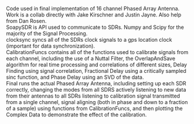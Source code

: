 Code used in final implementation of 16 channel Phased Array Antenna. Work is a collab directly with Jake Kirschner and Justin Jayne. Also help from Dan Rosen. <br/>
SoapySDR is API used to communicate to SDRs. Numpy and Scipy for the majority of the Signal Processing. <br/>
clocksync syncs all of the SDRs clock signals to a gps location clock (important for data synchronization). <br/>
CalibrationFuncs contains all of the functions used to calibrate signals from each channel, including the use of a Nuttal Filter, the OverlapAndSave algorithm for real time processing and correlations of different sizes, Delay Finding using signal correlation, Fractional Delay using a critically sampled sinc function, and Phase Delay using an SVD of the data. <br/> 
Final runs the actual Phased Array Antenna, including setting up each SDR correctly, changing the modes from all SDRS actively listening to new data from their antennas to all SDRs listening to calibration signal transmitted from a single channel, signal aligning (both in phase and down to a fraction of a sample) using functions from CalibrationFuncs, and then plotting the Complex Data to demonstrate the effect of the calibration.
